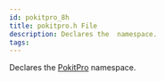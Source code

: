 ```yaml
---
id: pokitpro_8h
title: pokitpro.h File
description: Declares the  namespace.
tags:
---
```

Declares the [PokitPro](namespacePokitPro) namespace.




